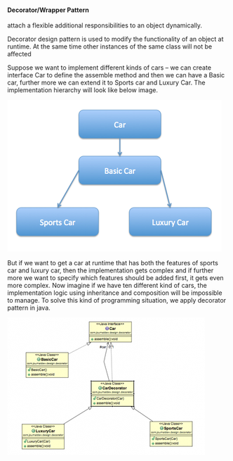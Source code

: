 #### Decorator/Wrapper Pattern
attach a flexible additional responsibilities to an object dynamically.

Decorator design pattern is used to modify the functionality of an object at runtime. At the same time other instances of the same class will not be affected


Suppose we want to implement different kinds of cars – we can create interface Car to define the assemble method and then we can have a Basic car, further more we can extend it to Sports car and Luxury Car. The implementation hierarchy will look like below image.

![alt composite](https://github.com/dpalankar/programs/blob/master/src/design/pattern/structural_decorator/decorator.png)

But if we want to get a car at runtime that has both the features of sports car and luxury car, then the implementation gets complex and if further more we want to specify which features should be added first, it gets even more complex. Now imagine if we have ten different kind of cars, the implementation logic using inheritance and composition will be impossible to manage. To solve this kind of programming situation, we apply decorator pattern in java.

![alt composite1](https://github.com/dpalankar/programs/blob/master/src/design/pattern/structural_decorator/decorator1.png)
